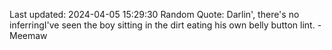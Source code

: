 Last updated: 2024-04-05 15:29:30
Random Quote: Darlin', there's no inferringI've seen the boy sitting in the dirt eating his own belly button lint. - Meemaw